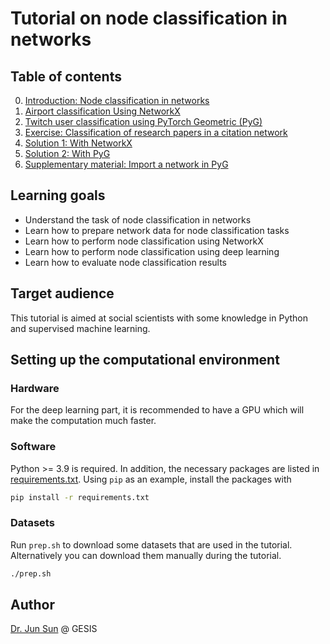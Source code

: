 # Tutorial on node classification in networks

## Table of contents

0. [Introduction: Node classification in networks](introduction.md)
1. [Airport classification Using NetworkX](classification-nx-airports.ipynb)
2. [Twitch user classification using PyTorch Geometric (PyG)](classification-dl-twitch.ipynb)
3. [Exercise: Classification of research papers in a citation network](exercise.md)
4. [Solution 1: With NetworkX](classification-nx-cora.ipynb)
5. [Solution 2: With PyG](classification-dl-cora.ipynb)
6. [Supplementary material: Import a network in PyG](supplementary.ipynb)
   
## Learning goals

* Understand the task of node classification in networks
* Learn how to prepare network data for node classification tasks
* Learn how to perform node classification using NetworkX
* Learn how to perform node classification using deep learning
* Learn how to evaluate node classification results

## Target audience

This tutorial is aimed at social scientists with some knowledge in Python and supervised machine learning.

## Setting up the computational environment

### Hardware
For the deep learning part, it is recommended to have a GPU which will make the computation much faster.

### Software
Python >= 3.9 is required. In addition, the necessary packages are listed in [requirements.txt](requirements.txt). Using `pip` as an example, install the packages with

```sh
pip install -r requirements.txt
```

### Datasets
Run `prep.sh` to download some datasets that are used in the tutorial. Alternatively you can download them manually during the tutorial.

```sh
./prep.sh
```

## Author
[Dr. Jun Sun](https://github.com/yfiua) @ GESIS

